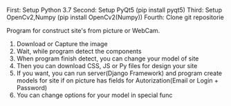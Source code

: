 First: Setup Python 3.7
Second: Setup PyQt5 (pip install pyqt5)
Third: Setup OpenCv2,Numpy (pip install OpenCv2(Numpy))
Fourth: Clone git repositorie

Program for construct site's from picture or WebCam.
1. Download or Capture the image
2. Wait, while program detect the components
3. When program finish detect, you can change your model of site
4. Then you can download CSS, JS or Py files for design your site
5. If you want, you can run server(Django Framework) and program create models for site if on picture has fields for Autorization(Email or Login + Password)
6. You can change options for your model in special func
